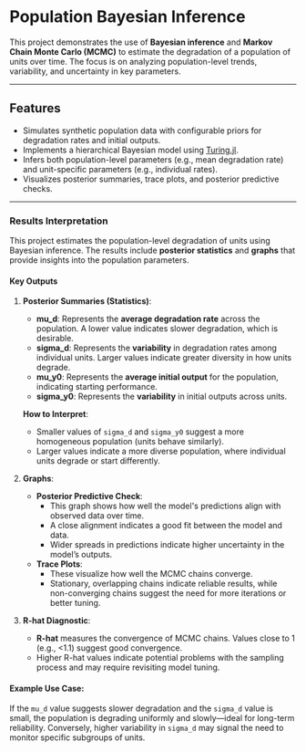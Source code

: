 # Population Bayesian Inference

This project demonstrates the use of **Bayesian inference** and **Markov Chain Monte Carlo (MCMC)** to estimate the degradation of a population of units over time. The focus is on analyzing population-level trends, variability, and uncertainty in key parameters.

---

## **Features**
- Simulates synthetic population data with configurable priors for degradation rates and initial outputs.
- Implements a hierarchical Bayesian model using [Turing.jl](https://turing.ml).
- Infers both population-level parameters (e.g., mean degradation rate) and unit-specific parameters (e.g., individual rates).
- Visualizes posterior summaries, trace plots, and posterior predictive checks.

---
### **Results Interpretation**

This project estimates the population-level degradation of units using Bayesian inference. The results include **posterior statistics** and **graphs** that provide insights into the population parameters.

#### **Key Outputs**
1. **Posterior Summaries (Statistics)**:
   - **mu_d**: Represents the **average degradation rate** across the population. A lower value indicates slower degradation, which is desirable.
   - **sigma_d**: Represents the **variability** in degradation rates among individual units. Larger values indicate greater diversity in how units degrade.
   - **mu_y0**: Represents the **average initial output** for the population, indicating starting performance.
   - **sigma_y0**: Represents the **variability** in initial outputs across units.

   **How to Interpret**:
   - Smaller values of `sigma_d` and `sigma_y0` suggest a more homogeneous population (units behave similarly).
   - Larger values indicate a more diverse population, where individual units degrade or start differently.

2. **Graphs**:
   - **Posterior Predictive Check**:
     - This graph shows how well the model's predictions align with observed data over time.
     - A close alignment indicates a good fit between the model and data.
     - Wider spreads in predictions indicate higher uncertainty in the model’s outputs.
   - **Trace Plots**:
     - These visualize how well the MCMC chains converge.
     - Stationary, overlapping chains indicate reliable results, while non-converging chains suggest the need for more iterations or better tuning.

3. **R-hat Diagnostic**:
   - **R-hat** measures the convergence of MCMC chains. Values close to 1 (e.g., <1.1) suggest good convergence.
   - Higher R-hat values indicate potential problems with the sampling process and may require revisiting model tuning.

#### **Example Use Case**:
If the `mu_d` value suggests slower degradation and the `sigma_d` value is small, the population is degrading uniformly and slowly—ideal for long-term reliability. Conversely, higher variability in `sigma_d` may signal the need to monitor specific subgroups of units.
